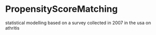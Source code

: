 # PropensityScoreMatching
statistical modelling based on a survey collected in 2007 in the usa on athritis
